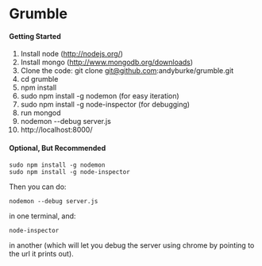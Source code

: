 Grumble
====

#### Getting Started

 1. Install node (http://nodejs.org/)
 2. Install mongo (http://www.mongodb.org/downloads)
 3. Clone the code: git clone git@github.com:andyburke/grumble.git
 4. cd grumble
 5. npm install
 6. sudo npm install -g nodemon (for easy iteration)
 7. sudo npm install -g node-inspector (for debugging)
 8. run mongod
 9. nodemon --debug server.js
 10. http://localhost:8000/

#### Optional, But Recommended

    sudo npm install -g nodemon
    sudo npm install -g node-inspector

Then you can do:

    nodemon --debug server.js

in one terminal, and:

    node-inspector

in another (which will let you debug the server using chrome by pointing to the url it prints out).
